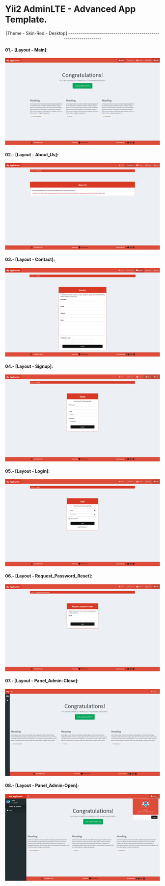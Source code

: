 Yii2 AdminLTE - Advanced App Template.
======================================

<p align= "center">[Theme - Skin-Red - Desktop]
-----------------------------------------------------------------

#### 01.- [Layout - Main]:

![Home Page Skin-Red-Main](images/skin-red/red-main.png)

#### 02.- [Layout - About_Us]:

![Home Page Skin-Red-About_Us](images/skin-red/red-about_us.png)

#### 03.- [Layout - Contact]:

![Home Page Skin-Red-Contact](images/skin-red/red-contact.png)

#### 04.- [Layout - Signup]:

![Home Page Skin-Red-Signup](images/skin-red/red-signup.png)

#### 05.- [Layout - Login]:

![Home Page Skin-Red-Login](images/skin-red/red-login.png)

#### 06.- [Layout - Request_Password_Reset]:

![Home Page Skin-Red-Request_Password_Reset](images/skin-red/red-request_password_reset.png)

#### 07.- [Layout - Panel_Admin-Close]:

![Home Page Skin-Red-Panel_Admin-Close](images/skin-red/red-panel_admin-close.png)

#### 08.- [Layout - Panel_Admin-Open]:

![Home Page Skin-Red-Panel_Admin-Open](images/skin-red/red-panel_admin-open.png)